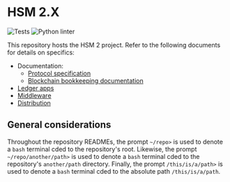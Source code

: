 # HSM 2.X

![Tests](https://github.com/rsksmart/rsk-powhsm/actions/workflows/run-tests.yml/badge.svg)
![Python linter](https://github.com/rsksmart/rsk-powhsm/actions/workflows/lint-python.yml/badge.svg)

This repository hosts the HSM 2 project. Refer to the following documents for details on specifics:

- Documentation:
  - [Protocol specification](./docs/protocol.md)
  - [Blockchain bookkeeping documentation](./docs/blockchain-bookkeeping.md)
- [Ledger apps](./ledger/README.md)
- [Middleware](./middleware/README.md)
- [Distribution](./dist/README.md)

## General considerations

Throughout the repository READMEs, the prompt `~/repo>` is used to denote a `bash` terminal cded to the repository's root. Likewise, the prompt `~/repo/another/path>` is used to denote a `bash` terminal cded to the repository's `another/path` directory. Finally, the prompt `/this/is/a/path>` is used to denote a `bash` terminal cded to the absolute path `/this/is/a/path`.
